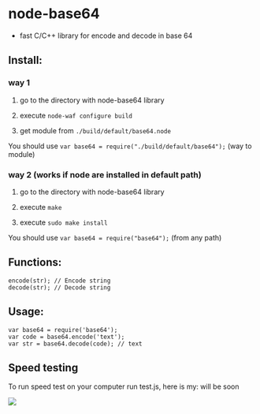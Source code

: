 # node-base64
* fast C/C++ library for encode and decode in base 64


## Install:
### way 1
1) go to the directory with node-base64 library

2) execute `node-waf configure build`

3) get module from `./build/default/base64.node`

You should use `var base64 = require("./build/default/base64");` (way to module)

### way 2 (works if node are installed in default path)
1) go to the directory with node-base64 library

2) execute `make`

3) execute `sudo make install`

You should use `var base64 = require("base64");` (from any path)

## Functions:
	encode(str); // Encode string
	decode(str); // Decode string
	
## Usage:
	var base64 = require('base64');
	var code = base64.encode('text');
	var str = base64.decode(code); // text
	
## Speed testing
To run speed test on your computer run test.js, here is my:
	will be soon


<img src="http://nodejs.ru/img/small.png">
